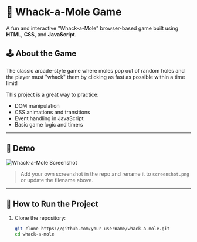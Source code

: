 # 🎯 Whack-a-Mole Game

A fun and interactive "Whack-a-Mole" browser-based game built using **HTML**, **CSS**, and **JavaScript**.

## 🕹️ About the Game

The classic arcade-style game where moles pop out of random holes and the player must "whack" them by clicking as fast as possible within a time limit!

This project is a great way to practice:

- DOM manipulation
- CSS animations and transitions
- Event handling in JavaScript
- Basic game logic and timers

---

## 📸 Demo

![Whack-a-Mole Screenshot](screenshot.png)

> Add your own screenshot in the repo and rename it to `screenshot.png` or update the filename above.

---

## 🚀 How to Run the Project

1. Clone the repository:
   ```bash
   git clone https://github.com/your-username/whack-a-mole.git
   cd whack-a-mole
